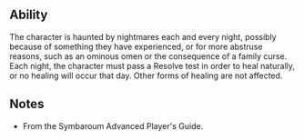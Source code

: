## Ability
The character is haunted by nightmares each and every night, possibly because of something they have experienced, or for more abstruse reasons, such as an ominous omen or the consequence of a family curse. Each night, the character must pass a Resolve test in order to heal naturally, or no healing will occur that day. Other forms of healing are not affected.
## Notes
* From the Symbaroum Advanced Player's Guide.